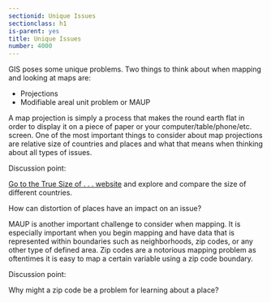```yaml
---
sectionid: Unique Issues
sectionclass: h1
is-parent: yes
title: Unique Issues
number: 4000
---
```


GIS poses some unique problems. Two things to think about when mapping and looking at maps are:

* Projections
* Modifiable areal unit problem or MAUP

A map projection is simply a process that makes the round earth flat in order to display it on a piece of paper or your computer/table/phone/etc. screen. One of the most important things to consider about map projections are relative size of countries and places and what that means when thinking about all types of issues.

Discussion point:

[Go to the True Size of . . . website](https://thetruesize.com/) and explore and compare the size of different countries. 


How can distortion of places have an impact on an issue?



MAUP is another important challenge to consider when mapping. It is especially important when you begin mapping and have data that is represented within boundaries such as neighborhoods, zip codes, or any other type of defined area. Zip codes are a notorious mapping problem as oftentimes it is easy to map a certain variable using a zip code boundary.

Discussion point:

Why might a zip code be a problem for learning about a place?
